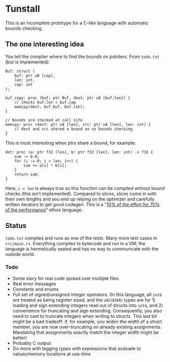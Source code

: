 # Tunstall

This is an incomplete prototype for a C-like language with automatic bounds checking.

## The one interesting idea

You tell the compiler where to find the bounds on pointers. From `todo.txt` (but is implemented):

```
Buf: struct (
    buf: ptr u8 [cap],
    len: int,
    cap: int
);

buf_copy: proc (buf: ptr Buf, dest: ptr u8 [buf.len]) {
    // checks buf.len < buf.cap
    memcpy(dest, buf.buf, buf.len);
}

// bounds are checked at call site
memcpy: proc (dest: ptr u8 [len], src: ptr u8 [len], len: int) {
    // dest and src shared a bound so no bounds checking
}
```

This is most interesting when ptrs share a bound, for example:
```
dot: proc (a: ptr f32 [len], b: ptr f32 [len], len: int) -> f32 {
    sum := 0.0;
    for (i := 0; i < len; i++) {
        sum += a[i] * b[i];
    }
    return sum;
} 
```

Here, `i < len` is always true so this function can be compiled without bound checks (this isn't implemented). Compared to slices, slices come in with their own lengths and you end up relying on the optimizer and carefully written iterators to get good codegen. This is a "[10% of the effort for 70% of the performance](https://c9x.me/compile/)" ethos language.

## Status

`todo.txt` compiles and runs as one of the tests. Many more test cases in `src/main.rs`. Everything compiles to bytecode and run in a VM; the language is hermetically sealed and has no way to communicate with the outside world.

### Todo

- Some story for real code spread over multiple files
- Real error messages
- Constants and enums
- Full set of signed/unsigned integer operators. (In this language, all `int`s are treated as being register sized, and the `u8`/`i8`/etc types are for 1) loading and sign extending integers read out of structs into `int`s, and 2) convenience for truncating and sign extending. Consequently, you also need to cast to truncate integers when writing to structs. This last bit might be a bad tradeoff: if, for example, you widen the width of a struct member, you are now over-truncating on already existing assignments. Mandating that assignments exactly match the integer width might be better)
- Probably C output
- Do more with tagging types with expressions that evaluate to values/memory locations at use-time
